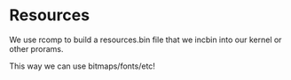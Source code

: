 # Resources

We use rcomp to build a resources.bin file that we incbin into our kernel or other prorams.

This way we can use bitmaps/fonts/etc!

